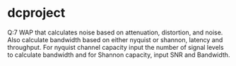 # dcproject

Q:7 WAP that calculates noise based on attenuation, distortion, and noise. Also calculate bandwidth based on either nyquist or shannon, latency and throughput. For nyquist channel capacity input the number of signal levels to calculate bandwidth and for Shannon capacity, input SNR and Bandwidth.

